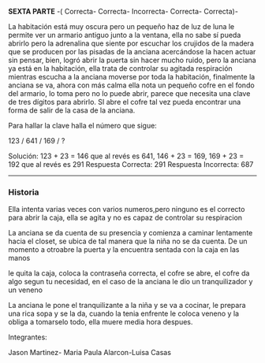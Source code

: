 **SEXTA PARTE**
-( Correcta- Correcta- Incorrecta- Correcta- Correcta)-

La habitación está muy oscura pero un pequeño haz de luz de luna le permite ver un armario antiguo junto a la ventana, ella no sabe sí pueda abrirlo pero la adrenalina que siente por escuchar los crujidos de la madera que se producen por las pisadas de la anciana acercándose la hacen actuar sin pensar, bien, logró abrir la puerta sin hacer mucho ruido, pero la anciana ya está en la habitación, ella trata de controlar su agitada respiración mientras escucha a la anciana moverse por toda la habitación, finalmente la anciana se va, ahora con más calma ella nota un pequeño cofre en el fondo del armario, lo toma pero no lo puede abrir, parece que necesita una clave de tres dígitos para abrirlo. SI abre el cofre tal vez pueda encontrar una forma de salir de la casa de la anciana.

Para hallar la clave halla el número que sigue:

123 / 641 / 169 / ?

Solución: 123 + 23 = 146 que al revés es 641, 146 + 23 = 169, 169 + 23 = 192 que al revés es 291
Respuesta Correcta: 291 Respuesta Incorrecta: 687
**********************************************************************
### Historia

Ella intenta varias veces con varios numeros,pero ninguno es el correcto para abrir la caja, ella se agita y no es capaz de controlar su respiracion

La anciana se da cuenta de su presencia y comienza a caminar lentamente hacia el closet, se ubica de tal manera que la niña no se da cuenta. De un momento a  otroabre la puerta y la encuentra sentada con la caja en las manos

le quita la caja, coloca la contraseña correcta, el cofre se abre, el cofre da algo segun tu necesidad, en el caso de la anciana le dio un tranquilizador y un veneno

La anciana le pone el tranquilizante a la niña y se va a cocinar, le prepara una rica sopa y se la da, cuando la tenia enfrente le coloca veneno y la obliga a tomarselo todo, ella muere media hora despues.

Integrantes:

Jason Martinez- Maria Paula Alarcon-Luisa Casas
